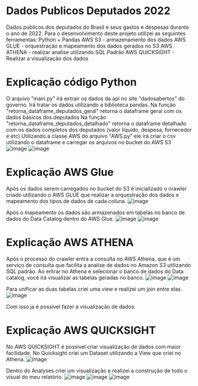 # Dados Publicos Deputados 2022
Dados publicos dos deputados do Brasil e seus gastos e despesas durante o ano de 2022.
Para o desenvolvimento deste projeto utilizei as seguintes ferramentas:
Python + Pandas
AWS S3 - armazenamento dos dados
AWS GLUE - orquestração e mapeamento dos dados gerados no S3
AWS ATHENA - realizar analise utilizando SQL Padrão
AWS QUICKSIGHT - Realizar a visualização dos dados

# Explicação código Python
O arquivo "main.py" irá extrair os dados da api no site "dadosabertos" do governo.
Irá tratar os dados utilizando a biblioteca pandas.
Na função "retorna_dataframe_deputados_geral" retorna o dataframe geral com os dados básicos dos deputados
Na função "retorna_dataframe_deputados_detalhado" retorna o dataframe detalhado com os dados completos dos deputados (valor líquido, despesa, fornecedor e etc)
Utilizando a classe AWS do arquivo "AWS.py" ele irá criar o csv utilizando o dataframe e carregar os arquivos no bucket do AWS S3
![image](https://user-images.githubusercontent.com/46444726/202587538-01d9a8c0-533b-4fc0-ab60-9410e833723d.png)
![image](https://user-images.githubusercontent.com/46444726/202587557-bc9b2aa4-d697-4eda-9aa9-92443b2d3d36.png)

# Explicação AWS Glue
Após os dados serem carregados no bucket do S3 é inicializado o crawler criado utilizando o AWS GLUE que realizar a orquestração dos dados e mapeamento dos tipos de dados de cada coluna.
![image](https://user-images.githubusercontent.com/46444726/202587629-f629a4c8-bc73-4f54-8ccb-babef8773863.png)

Após o mapeamento os dados são armazenados em tabelas no banco de dados do Data Catalog dentro do AWS Glue.
![image](https://user-images.githubusercontent.com/46444726/202587667-acf07030-5500-4213-8915-b011619f232d.png)
![image](https://user-images.githubusercontent.com/46444726/202587697-41a136d5-255e-4b4c-9042-7693e40a0990.png)


# Explicação AWS ATHENA
Após o processo do crawler entra a consulta no AWS Athena, que é um serviço de consulta que facilita a analise de dados no Amazon S3 utilizando SQL padrão.
Ao entrar no Athena e selecionar o banco de dados do Data catalog, você irá visualizar as tabelas geradas no banco.
![image](https://user-images.githubusercontent.com/46444726/202587745-24d33041-edd6-454c-8d11-a859ced5452b.png)
![image](https://user-images.githubusercontent.com/46444726/202587762-a6e189b4-01e1-4a60-a515-3eb03b3725dc.png)


Para unificar as duas tabelas criei uma view e realizei um join entre elas. 
![image](https://user-images.githubusercontent.com/46444726/202587801-0ce11b3b-354c-42bb-92bf-c3c6e4a1a483.png)

Com isso ja é possivel fazer a visualização de dados.

# Explicação AWS QUICKSIGHT
No AWS QUICKSIGHT é possivel criar visualização de dados com maior facilidade.
No Quicksight criei um Dataset utilizando a View que criei no Athena.
![image](https://user-images.githubusercontent.com/46444726/202587829-efab3cd9-150c-4ee8-b2dd-07558140e0ed.png)

Dentro do Analyses criei um visualização e realizei a construção de todo o visual do meu relatório. 
![image](https://user-images.githubusercontent.com/46444726/202587864-bff394da-1dc9-4c39-8796-6e7a45c73bf0.png)
![image](https://user-images.githubusercontent.com/46444726/202587879-e87a3f4f-8424-4a38-af1a-edb977679efe.png)
![image](https://user-images.githubusercontent.com/46444726/202587888-8c941365-99c1-44ee-8e80-94b6f9a324a6.png)












